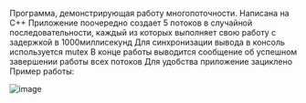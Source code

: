 Программа, демонстрирующая работу многопоточности. Написана на C++
Приложение поочередно создает 5 потоков в случайной последовательности, каждый из которых выполняет свою работу с задержкой в 1000миллисекунд 
Для синхронизации вывода в консоль используется mutex
В конце работы выводится сообщение об успешном завершении работы всех потоков
Для удобства приложение зациклено
Пример работы:

![image](https://github.com/regretism/multithreading/assets/85019980/62048a14-5353-4add-be24-7dfa6416e544)
